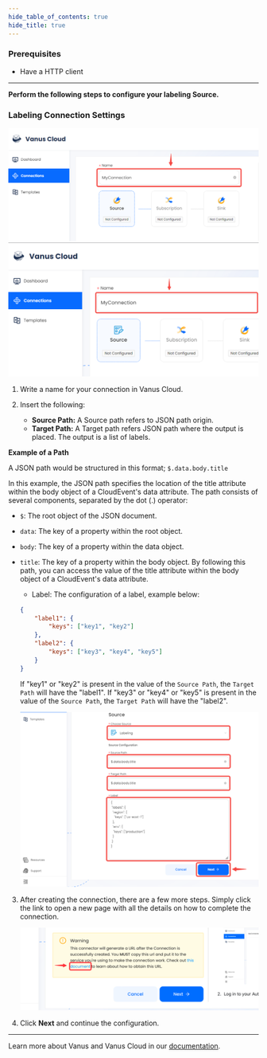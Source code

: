 ```yaml
--- 
hide_table_of_contents: true
hide_title: true
---
```


### Prerequisites

- Have a HTTP client

---

**Perform the following steps to configure your labeling Source.**

### Labeling Connection Settings
![](images/name.png)
![img.png](images/name%20connection.png)
1. Write a name for your connection in Vanus Cloud.

2. Insert the following:
    - **Source Path:** A Source path refers to JSON path origin.
    - **Target Path:** A Target path refers JSON path where the output is placed. The output is a list of labels.
    
**Example of a Path**

A JSON path would be structured in this format; `$.data.body.title`

In this example, the JSON path specifies the location of the title attribute within the body object of a CloudEvent's data attribute. The path consists of several components, separated by the dot (.) operator:

- `$`: The root object of the JSON document.
- `data`: The key of a property within the root object.
- `body`: The key of a property within the data object.
- `title`: The key of a property within the body object.
By following this path, you can access the value of the title attribute within the body object of a CloudEvent's data attribute.

    - Label: The configuration of a label, example below:
    ```json
    {
        "label1": {
            "keys": ["key1", "key2"]
        },
        "label2": {
            "keys": ["key3", "key4", "key5"]
        }
    }
    ```
    If "key1" or "key2" is present in the value of  the `Source Path`, the `Target Path` will have the "label1".
    If "key3" or "key4" or "key5" is present in the value of the `Source Path`, the `Target Path` will have the "label2".
    
    ![img.png](images/source.png)
3. After creating the connection, there are a few more steps. Simply click the link to open a new page with all the details on how to complete the connection.

   ![](images/warning.png)

4. Click **Next** and continue the configuration.

---

Learn more about Vanus and Vanus Cloud in our [documentation](https://docs.vanus.ai).
